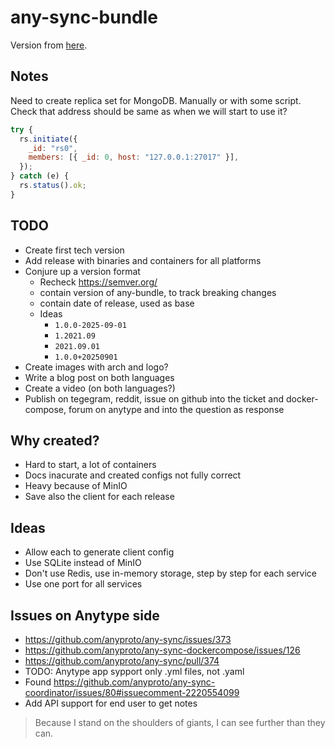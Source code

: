 # any-sync-bundle

Version from [here](https://puppetdoc.anytype.io/api/v1/prod-any-sync-compatible-versions/).

## Notes

Need to create replica set for MongoDB. Manually or with some script.  
Check that address should be same as when we will start to use it?

```js
try {
  rs.initiate({
    _id: "rs0",
    members: [{ _id: 0, host: "127.0.0.1:27017" }],
  });
} catch (e) {
  rs.status().ok;
}
```

## TODO

- Create first tech version
- Add release with binaries and containers for all platforms
- Conjure up a version format
  - Recheck https://semver.org/
  - contain version of any-bundle, to track breaking changes
  - contain date of release, used as base
  - Ideas
    - `1.0.0-2025-09-01`
    - `1.2021.09`
    - `2021.09.01`
    - `1.0.0+20250901`
- Create images with arch and logo?
- Write a blog post on both languages
- Create a video (on both languages?)
- Publish on tegegram, reddit, issue on github into the ticket and docker-compose, forum on anytype and into the question as response

## Why created?

- Hard to start, a lot of containers
- Docs inacurate and created configs not fully correct
- Heavy because of MinIO
- Save also the client for each release

## Ideas

- Allow each to generate client config
- Use SQLite instead of MinIO
- Don't use Redis, use in-memory storage, step by step for each service
- Use one port for all services

## Issues on Anytype side

- https://github.com/anyproto/any-sync/issues/373
- https://github.com/anyproto/any-sync-dockercompose/issues/126
- https://github.com/anyproto/any-sync/pull/374
- TODO: Anytype app sypport only .yml files, not .yaml
- Found https://github.com/anyproto/any-sync-coordinator/issues/80#issuecomment-2220554099
- Add API support for end user to get notes

> Because I stand on the shoulders of giants, I can see further than they can.